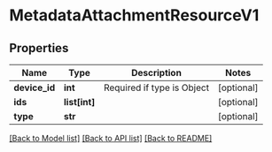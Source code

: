 # MetadataAttachmentResourceV1

## Properties
Name | Type | Description | Notes
------------ | ------------- | ------------- | -------------
**device_id** | **int** | Required if type is Object | [optional] 
**ids** | **list[int]** |  | [optional] 
**type** | **str** |  | [optional] 

[[Back to Model list]](../README.md#documentation-for-models) [[Back to API list]](../README.md#documentation-for-api-endpoints) [[Back to README]](../README.md)



